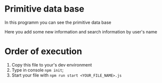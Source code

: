# Primitive data base

In this programm you can see the primitive data base

Here you add some new information and search information by user's name

# Order of execution
1. Copy this file to your's dev environment
2. Type in console `npm init`;
3. Start your file with `npm run start <YOUR_FILE_NAME>.js`


